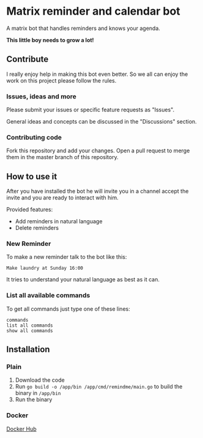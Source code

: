 # Matrix reminder and calendar bot
A matrix bot that handles reminders and knows your agenda.

**This little boy needs to grow a lot!**

## Contribute

I really enjoy help in making this bot even better. So we all can enjoy the work on this project please follow the rules. 

### Issues, ideas and more

Please submit your issues or specific feature requests as "Issues". 

General ideas and concepts can be discussed in the "Discussions" section.

### Contributing code

Fork this repository and add your changes. Open a pull request to merge them in the master branch of this repository.

## How to use it

After you have installed the bot he will invite you in a channel accept the invite and you are ready to interact with him. 

Provided features:

* Add reminders in natural language
* Delete reminders

### New Reminder

To make a new reminder talk to the bot like this: 
```
Make laundry at Sunday 16:00
```

It tries to understand your natural language as best as it can. 

### List all available commands 

To get all commands just type one of these lines:
```
commands
list all commands
show all commands
```

## Installation

### Plain

1. Download the code
2. Run `go build -o /app/bin /app/cmd/remindme/main.go` to build the binary in `/app/bin`
3. Run the binary

### Docker

[Docker Hub](https://hub.docker.com/repository/docker/cubicrootxyz/remindme)
